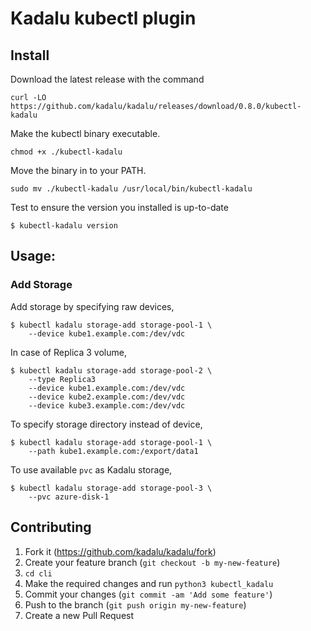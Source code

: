 # Kadalu kubectl plugin

## Install

Download the latest release with the command

```
curl -LO https://github.com/kadalu/kadalu/releases/download/0.8.0/kubectl-kadalu
```

Make the kubectl binary executable.

```
chmod +x ./kubectl-kadalu
```

Move the binary in to your PATH.

```
sudo mv ./kubectl-kadalu /usr/local/bin/kubectl-kadalu
```

Test to ensure the version you installed is up-to-date

```
$ kubectl-kadalu version
```

## Usage:

### Add Storage

Add storage by specifying raw devices,

```
$ kubectl kadalu storage-add storage-pool-1 \
    --device kube1.example.com:/dev/vdc
```

In case of Replica 3 volume,

```
$ kubectl kadalu storage-add storage-pool-2 \
    --type Replica3
    --device kube1.example.com:/dev/vdc
    --device kube2.example.com:/dev/vdc
    --device kube3.example.com:/dev/vdc
```

To specify storage directory instead of device,

```
$ kubectl kadalu storage-add storage-pool-1 \
    --path kube1.example.com:/export/data1
```

To use available `pvc` as Kadalu storage,

```
$ kubectl kadalu storage-add storage-pool-3 \
    --pvc azure-disk-1
```

## Contributing

1. Fork it (<https://github.com/kadalu/kadalu/fork>)
2. Create your feature branch (`git checkout -b my-new-feature`)
3. `cd cli`
4. Make the required changes and run `python3 kubectl_kadalu`
5. Commit your changes (`git commit -am 'Add some feature'`)
4. Push to the branch (`git push origin my-new-feature`)
5. Create a new Pull Request

